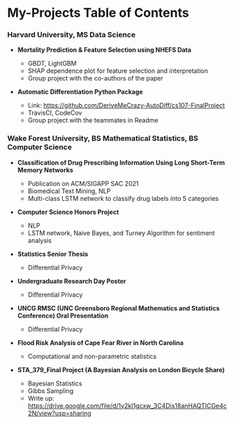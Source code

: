 # My-Projects Table of Contents

### Harvard University, MS Data Science
- **Mortality Prediction & Feature Selection using NHEFS Data**
  - GBDT, LightGBM
  - SHAP dependence plot for feature selection and interpretation
  - Group project with the co-authors of the paper

- **Automatic Differentiation Python Package**
  - Link: https://github.com/DeriveMeCrazy-AutoDiff/cs107-FinalProject
  - TravisCI, CodeCov
  - Group project with the teammates in Readme

### Wake Forest University, BS Mathematical Statistics, BS Computer Science
- **Classification of Drug Prescribing Information Using Long Short-Term Memory Networks**
  - Publication on ACM/SIGAPP SAC 2021
  - Biomedical Text Mining, NLP
  - Multi-class LSTM network to classify drug labels into 5 categories

- **Computer Science Honors Project**
  - NLP
  - LSTM network, Naive Bayes, and Turney Algorithm for sentiment analysis

- **Statistics Senior Thesis**
  - Differential Privacy

- **Undergraduate Research Day Poster**
  - Differential Privacy

- **UNCG RMSC (UNC Greensboro Regional Mathematics and Statistics Conference) Oral Presentation**
  - Differential Privacy

- **Flood Risk Analysis of Cape Fear River in North Carolina**
  - Computational and non-parametric statistics

- **STA_379_Final Project (A Bayesian Analysis on London Bicycle Share)**
  - Bayesian Statistics
  - Gibbs Sampling
  - Write up: https://drive.google.com/file/d/1y2kI1gcxw_3C4Dis18anHAQTICGe4c2N/view?usp=sharing



